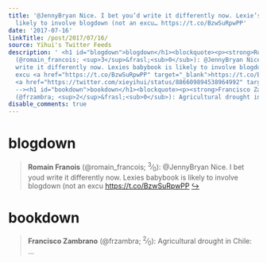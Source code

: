 ```yaml
---
title: '@JennyBryan Nice. I bet you’d write it differently now. Lexie’s babybook is
  likely to involve blogdown (not an excu… https://t.co/BzwSuRpwPP'
date: '2017-07-16'
linkTitle: /post/2017/07/16/
source: Yihui's Twitter Feeds
description: ' <h1 id="blogdown">blogdown</h1><blockquote><p><strong>Romain Franois</strong>
  (@romain_francois; <sup>3</sup>&frasl;<sub>0</sub>): @JennyBryan Nice. I bet youd
  write it differently now. Lexies babybook is likely to involve blogdown (not an
  excu <a href="https://t.co/BzwSuRpwPP" target="_blank">https://t.co/BzwSuRpwPP</a>
  <a href="https://twitter.com/xieyihui/status/886609894538964992" target="_blank">&#8618;</a></p></blockquote><!--
  --><h1 id="bookdown">bookdown</h1><blockquote><p><strong>Francisco Zambrano</strong>
  (@frzambra; <sup>2</sup>&frasl;<sub>0</sub>): Agricultural drought in Chile:  ...'
disable_comments: true
---
```

 <h1 id="blogdown">blogdown</h1><blockquote><p><strong>Romain Franois</strong> (@romain_francois; <sup>3</sup>&frasl;<sub>0</sub>): @JennyBryan Nice. I bet youd write it differently now. Lexies babybook is likely to involve blogdown (not an excu <a href="https://t.co/BzwSuRpwPP" target="_blank">https://t.co/BzwSuRpwPP</a> <a href="https://twitter.com/xieyihui/status/886609894538964992" target="_blank">&#8618;</a></p></blockquote><!-- --><h1 id="bookdown">bookdown</h1><blockquote><p><strong>Francisco Zambrano</strong> (@frzambra; <sup>2</sup>&frasl;<sub>0</sub>): Agricultural drought in Chile:  ...
